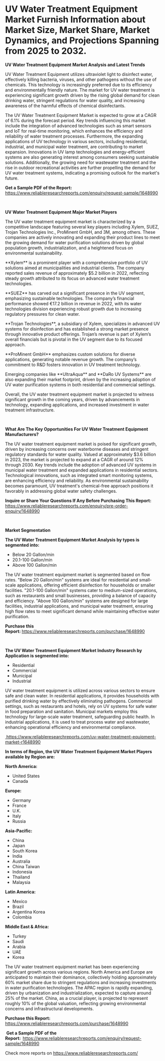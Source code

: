 <p><h1>UV Water Treatment Equipment Market Furnish Information about Market Size, Market Share, Market Dynamics, and Projections Spanning from 2025 to 2032.</h1></p><p><strong>UV Water Treatment Equipment Market Analysis and Latest Trends</strong></p>
<p><p>UV Water Treatment Equipment utilizes ultraviolet light to disinfect water, effectively killing bacteria, viruses, and other pathogens without the use of chemicals. This technology is increasingly preferred due to its efficiency and environmentally friendly nature. The market for UV water treatment is experiencing significant growth driven by the rising global demand for clean drinking water, stringent regulations for water quality, and increasing awareness of the harmful effects of chemical disinfectants.</p><p>The UV Water Treatment Equipment Market is expected to grow at a CAGR of 6.1% during the forecast period. Key trends influencing this market include the integration of advanced technologies such as smart sensors and IoT for real-time monitoring, which enhances the efficiency and reliability of water treatment processes. Furthermore, the expanding applications of UV technology in various sectors, including residential, industrial, and municipal water treatment, are contributing to market expansion. Innovations in UV lamp technologies and energy-efficient systems are also generating interest among consumers seeking sustainable solutions. Additionally, the growing need for wastewater treatment and the rise in outdoor recreational activities are further propelling the demand for UV water treatment systems, indicating a promising outlook for the market's future.</p></p>
<p><strong>Get a Sample PDF of the Report:&nbsp;</strong> <a href="https://www.reliableresearchreports.com/enquiry/request-sample/1648990?utm_campaign=3567&utm_medium=2&utm_source=Github&utm_content=ia&utm_term=09042025&utm_id=uv-water-treatment-equipment">https://www.reliableresearchreports.com/enquiry/request-sample/1648990</a></p>
<p>&nbsp;</p>
<p><strong>UV Water Treatment Equipment Major Market Players</strong></p>
<p><p>The UV water treatment equipment market is characterized by a competitive landscape featuring several key players including Xylem, SUEZ, Trojan Technologies Inc., ProMinent GmbH, and 3M, among others. These companies are actively innovating and expanding their product lines to meet the growing demand for water purification solutions driven by global population growth, industrialization, and a heightened focus on environmental sustainability.</p><p>**Xylem** is a prominent player with a comprehensive portfolio of UV solutions aimed at municipalities and industrial clients. The company reported sales revenue of approximately $5.2 billion in 2022, reflecting steady growth attributed to its focus on advanced water treatment technologies. </p><p>**SUEZ** has carved out a significant presence in the UV segment, emphasizing sustainable technologies. The company’s financial performance showed €17.2 billion in revenue in 2022, with its water technologies division experiencing robust growth due to increasing regulatory pressures for clean water.</p><p>**Trojan Technologies**, a subsidiary of Xylem, specializes in advanced UV systems for disinfection and has established a strong market presence through innovative product offerings. Trojan’s revenue is part of Xylem’s overall financials but is pivotal in the UV segment due to its focused approach.</p><p>**ProMinent GmbH** emphasizes custom solutions for diverse applications, generating notable revenue growth. The company’s commitment to R&D fosters innovation in UV treatment technology.</p><p>Emerging companies like **UltraAqua** and **DaRo UV Systems** are also expanding their market footprint, driven by the increasing adoption of UV water purification systems in both residential and commercial settings. </p><p>Overall, the UV water treatment equipment market is projected to witness significant growth in the coming years, driven by advancements in technology, expanding applications, and increased investment in water treatment infrastructure.</p></p>
<p>&nbsp;</p>
<p><strong>What Are The Key Opportunities For UV Water Treatment Equipment Manufacturers?</strong></p>
<p><p>The UV water treatment equipment market is poised for significant growth, driven by increasing concerns over waterborne diseases and stringent regulatory standards for water quality. Valued at approximately $3.6 billion in 2023, the market is projected to expand at a CAGR of around 12% through 2030. Key trends include the adoption of advanced UV systems in municipal water treatment and expanded applications in residential sectors. Technological innovations, such as integrated smart monitoring systems, are enhancing efficiency and reliability. As environmental sustainability becomes paramount, UV treatment's chemical-free approach positions it favorably in addressing global water safety challenges.</p></p>
<p><strong>Inquire or Share Your Questions If Any Before Purchasing This Report:</strong> <a href="https://www.reliableresearchreports.com/enquiry/pre-order-enquiry/1648990?utm_campaign=3567&utm_medium=2&utm_source=Github&utm_content=ia&utm_term=09042025&utm_id=uv-water-treatment-equipment">https://www.reliableresearchreports.com/enquiry/pre-order-enquiry/1648990</a></p>
<p>&nbsp;</p>
<p><strong>Market Segmentation</strong></p>
<p><strong>The UV Water Treatment Equipment Market Analysis by types is segmented into:</strong></p>
<p><ul><li>Below 20 Gallon/min</li><li>20.1-100 Gallon/min</li><li>Above 100 Gallon/min</li></ul></p>
<p><p>The UV water treatment equipment market is segmented based on flow rates. "Below 20 Gallon/min" systems are ideal for residential and small-scale applications, offering efficient disinfection for households or smaller facilities. "20.1-100 Gallon/min" systems cater to medium-sized operations, such as restaurants and small businesses, providing a balance of capacity and efficiency. "Above 100 Gallon/min" systems are designed for large facilities, industrial applications, and municipal water treatment, ensuring high flow rates to meet significant demand while maintaining effective water purification.</p></p>
<p><strong>Purchase this Report:&nbsp;</strong><a href="https://www.reliableresearchreports.com/purchase/1648990?utm_campaign=3567&utm_medium=2&utm_source=Github&utm_content=ia&utm_term=09042025&utm_id=uv-water-treatment-equipment">https://www.reliableresearchreports.com/purchase/1648990</a></p>
<p>&nbsp;</p>
<p><strong>The UV Water Treatment Equipment Market Industry Research by Application is segmented into:</strong></p>
<p><ul><li>Residential</li><li>Commercial</li><li>Municipal</li><li>Industrial</li></ul></p>
<p><p>UV water treatment equipment is utilized across various sectors to ensure safe and clean water. In residential applications, it provides households with purified drinking water by effectively eliminating pathogens. Commercial settings, such as restaurants and hotels, rely on UV systems for safe water in food preparation and sanitation. Municipal markets employ this technology for large-scale water treatment, safeguarding public health. In industrial applications, it is used to treat process water and wastewater, enhancing operational efficiency and environmental compliance.</p></p>
<p><a href="https://www.reliableresearchreports.com/uv-water-treatment-equipment-market-r1648990?utm_campaign=3567&utm_medium=2&utm_source=Github&utm_content=ia&utm_term=09042025&utm_id=uv-water-treatment-equipment">&nbsp;https://www.reliableresearchreports.com/uv-water-treatment-equipment-market-r1648990</a></p>
<p><strong>In terms of Region, the UV Water Treatment Equipment Market Players available by Region are:</strong></p>
<p>
    <p> <strong> North America: </strong>
        <ul>
            <li>United States</li>
            <li>Canada</li>
        </ul>
        </p> 
    <p> <strong> Europe: </strong>
        <ul>
            <li>Germany</li>
            <li>France</li>
            <li>U.K.</li>
            <li>Italy</li>
            <li>Russia</li>
        </ul>
        </p> 
    <p> <strong> Asia-Pacific: </strong>
        <ul>
            <li>China</li>
            <li>Japan</li>
            <li>South Korea</li>
            <li>India</li>
            <li>Australia</li>
            <li>China Taiwan</li>
            <li>Indonesia</li>
            <li>Thailand</li>
            <li>Malaysia</li>
        </ul>
        </p> 
    <p> <strong> Latin America: </strong>
        <ul>
            <li>Mexico</li>
            <li>Brazil</li>
            <li>Argentina Korea</li>
            <li>Colombia</li>
        </ul>
        </p> 
    <p> <strong> Middle East & Africa: </strong>
        <ul>
            <li>Turkey</li>
            <li>Saudi</li>
            <li>Arabia</li>
            <li>UAE</li>
            <li>Korea</li>
        </ul>
    </p>
    </p>
<p><p>The UV water treatment equipment market has been experiencing significant growth across various regions. North America and Europe are anticipated to maintain their dominance, collectively holding approximately 60% market share due to stringent regulations and increasing investments in water purification technologies. The APAC region is rapidly expanding, driven by urbanization and industrialization, expected to capture around 25% of the market. China, as a crucial player, is projected to represent roughly 10% of the global valuation, reflecting growing environmental concerns and infrastructural developments.</p></p>
<p><strong>Purchase this Report: </strong><a href="https://www.reliableresearchreports.com/purchase/1648990?utm_campaign=3567&utm_medium=2&utm_source=Github&utm_content=ia&utm_term=09042025&utm_id=uv-water-treatment-equipment">https://www.reliableresearchreports.com/purchase/1648990</a></p>
<p>&nbsp;<strong>Get a Sample PDF of the Report:&nbsp;&nbsp;</strong><a href="https://www.reliableresearchreports.com/enquiry/request-sample/1648990?utm_campaign=3567&utm_medium=2&utm_source=Github&utm_content=ia&utm_term=09042025&utm_id=uv-water-treatment-equipment">https://www.reliableresearchreports.com/enquiry/request-sample/1648990</a></p>
<p><strong></strong></p>
<p>Check more reports on <a href="https://www.reliableresearchreports.com/?utm_campaign=3567&utm_medium=2&utm_source=Github&utm_content=ia&utm_term=09042025&utm_id=uv-water-treatment-equipment">https://www.reliableresearchreports.com/</a></p>